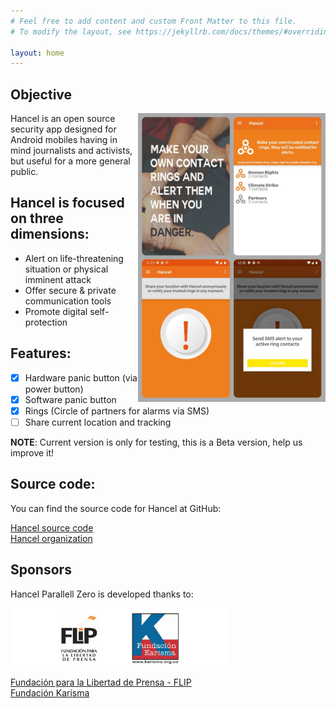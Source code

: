 ```yaml
---
# Feel free to add content and custom Front Matter to this file.
# To modify the layout, see https://jekyllrb.com/docs/themes/#overriding-theme-defaults

layout: home
---
```


## Objective 

<a href="https://github.com/HancelParallelZero/hancel_android/blob/master/screenshots/collage.jpg" target="_blank"><img src="https://raw.githubusercontent.com/HancelParallelZero/hancel_android/master/screenshots/collage.jpg" align="right" width="300" ></a>

Hancel is an open source security app designed for Android mobiles having in mind journalists and activists, but useful for a more general public.

## Hancel is focused on three dimensions:

- Alert on life-threatening situation or physical imminent attack
- Offer secure & private communication tools
- Promote digital self-protection

## Features:

- [X] Hardware panic button (via power button)
- [X] Software panic button
- [X] Rings (Circle of partners for alarms via SMS)
- [ ] Share current location and tracking

**NOTE**: Current version is only for testing, this is a Beta version, help us improve it!

## Source code:

You can find the source code for Hancel at GitHub:

[Hancel source code](https://github.com/HancelParallelZero/hancel_android)  
[Hancel organization](https://github.com/HancelParallelZero)

## Sponsors

Hancel Parallell Zero is developed thanks to:

<a href="https://github.com/HancelParallelZero/hancel_android/blob/master/screenshots/sponsors.jpg" target="_blank"><img src="https://raw.githubusercontent.com/HancelParallelZero/hancel_android/master/screenshots/sponsors.jpg" width="350"></a>

[Fundación para la Libertad de Prensa - FLIP](https://www.flip.org.co/)   
[Fundación Karisma](https://karisma.org.co/)




